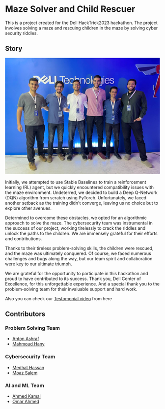# Maze Solver and Child Rescuer

This is a project created for the Dell HackTrick2023 hackathon. The project involves solving a maze and rescuing children in the maze by solving cyber security riddles.

## Story

![image of us at dell](./Photos/photo_2023-03-17_23-42-34.jpg)

Initially, we attempted to use Stable Baselines to train a reinforcement learning (RL) agent, but we quickly encountered compatibility issues with the maze environment. Undeterred, we decided to build a Deep Q-Network (DQN) algorithm from scratch using PyTorch. Unfortunately, we faced another setback as the training didn't converge, leaving us no choice but to explore other avenues.

Determined to overcome these obstacles, we opted for an algorithmic approach to solve the maze. The cybersecurity team was instrumental in the success of our project, working tirelessly to crack the riddles and unlock the paths to the children. We are immensely grateful for their efforts and contributions.

Thanks to their tireless problem-solving skills, the children were rescued, and the maze was ultimately conquered. Of course, we faced numerous challenges and bugs along the way, but our team spirit and collaboration were key to our ultimate triumph.

We are grateful for the opportunity to participate in this hackathon and proud to have contributed to its success. Thank you, Dell Center of Excellence, for this unforgettable experience. And a special thank you to the problem-solving team for their invaluable support and hard work.

Also you can check our [Testomonial video](https://drive.google.com/file/d/1LxfVQ65y8XL_YCMNslwYWoG3N1_UGquq/view?usp=sharing) from here


## Contributors

### Problem Solving Team

- [Anton Ashraf](https://github.com/AntonAshraf)
- [Mahmoud Hany](https://github.com/MahmoudHanyFathalla)

### Cybersecurity Team

- [Medhat Hassan](https://github.com/MedhatHassan)
- [Moaz Salem](https://github.com/mooazsalem201)

### AI and ML Team

- [Ahmed Kamal](https://github.com/AhmadKamal0)
- [Omar Ahmed](https://github.com/OmarAhmed-A)
